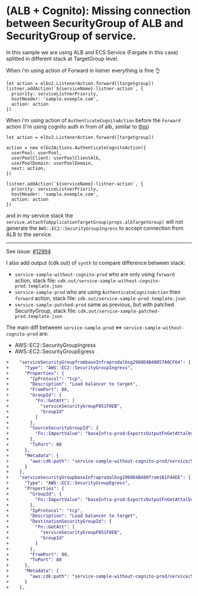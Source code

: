 
# (ALB + Cognito): Missing connection between SecurityGroup of ALB and SecurityGroup of service.

In this sample we are using ALB and ECS Service (Fargate in this case) splitted in different stack at TargetGroup level.

When i'm using action of Forward in listner everything is fine 👌

```
let action = elbv2.ListenerAction.forward([targetgroup])
listner.addAction(`${serviceName}-listner-action`, {
  priority: serviceListnerPriority,
  hostHeader: 'sample.exemple.com',
  action: action
})
```

When i'm using action of `AuthenticateCognitoAction` before the `Forward` action
(I'm using cognito auth in from of alb, similar to [this](https://docs.aws.amazon.com/cdk/api/latest/docs/aws-elasticloadbalancingv2-actions-readme.html))

```
let action = elbv2.ListenerAction.forward([targetgroup])

action = new elbv2Actions.AuthenticateCognitoAction({
  userPool: userPool,
  userPoolClient: userPoolClientAlb,
  userPoolDomain: userPoolDomain,
  next: action,
})

listner.addAction(`${serviceName}-listner-action`, {
  priority: serviceListnerPriority,
  hostHeader: 'sample.exemple.com',
  action: action
})
```

and in my service stack the `service.attachToApplicationTargetGroup(props.albTargetGroup)` will not generate the `AWS::EC2::SecurityGroupIngress` to accept connection from ALB to the service.

---

See issue: [#12994](https://github.com/aws/aws-cdk/issues/12994)

I also add output (cdk.out) of `synth` to compare difference between stack: 

 * `service-sample-without-cognito-prod` who are only using `forward` action, stack file: `cdk.out/service-sample-without-cognito-prod.template.json`
 * `service-sample-prod` who are using `AuthenticateCognitoAction` then `forward` action, stack file: `cdk.out/service-sample-prod.template.json`
 * `service-sample-patched-prod` same as previous, but with patched SecurityGroup, stack file: `cdk.out/service-sample-patched-prod.template.json`


The main diff betweem `service-sample-prod` <=> `service-sample-without-cognito-prod` are:
 * AWS::EC2::SecurityGroupIngress
 * AWS::EC2::SecurityGroupEgress

 ```diff
+    "serviceSecurityGroupfrombaseInfraprodalbsg2960D4B48057A0CF64": {
+      "Type": "AWS::EC2::SecurityGroupIngress",
+      "Properties": {
+        "IpProtocol": "tcp",
+        "Description": "Load balancer to target",
+        "FromPort": 80,
+        "GroupId": {
+          "Fn::GetAtt": [
+            "serviceSecurityGroupF051F0EB",
+            "GroupId"
+          ]
+        },
+        "SourceSecurityGroupId": {
+          "Fn::ImportValue": "baseInfra-prod:ExportsOutputFnGetAttalbsg40B076C4GroupId00309A0E"
+        },
+        "ToPort": 80
+      },
+      "Metadata": {
+        "aws:cdk:path": "service-sample-without-cognito-prod/service/SecurityGroup/from baseInfraprodalbsg2960D4B4:80"
+      }
+    },
+    "serviceSecurityGroupbaseInfraprodalbsg2960D4B480from1B1F44EE": {
+      "Type": "AWS::EC2::SecurityGroupEgress",
+      "Properties": {
+        "GroupId": {
+          "Fn::ImportValue": "baseInfra-prod:ExportsOutputFnGetAttalbsg40B076C4GroupId00309A0E"
+        },
+        "IpProtocol": "tcp",
+        "Description": "Load balancer to target",
+        "DestinationSecurityGroupId": {
+          "Fn::GetAtt": [
+            "serviceSecurityGroupF051F0EB",
+            "GroupId"
+          ]
+        },
+        "FromPort": 80,
+        "ToPort": 80
+      },
+      "Metadata": {
+        "aws:cdk:path": "service-sample-without-cognito-prod/service/SecurityGroup/baseInfraprodalbsg2960D4B4:80 from"
+      }
+    },

```